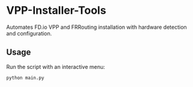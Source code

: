 # VPP-Installer-Tools

Automates FD.io VPP and FRRouting installation with hardware detection and configuration.

## Usage

Run the script with an interactive menu:

```bash
python main.py
